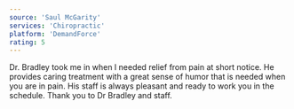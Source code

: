 ```yaml
---
source: 'Saul McGarity'
services: 'Chiropractic'
platform: 'DemandForce'
rating: 5
---
```


Dr. Bradley took me in when I needed relief from pain at short notice. He provides caring treatment with a great sense of humor that is needed when you are in pain. His staff is always pleasant and ready to work you in the schedule. Thank you to Dr Bradley and staff.

